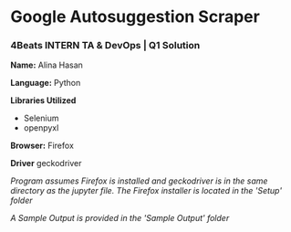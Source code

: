 ﻿# Google Autosuggestion Scraper
### 4Beats INTERN TA & DevOps | Q1 Solution
**Name:** Alina Hasan

**Language:** Python

**Libraries Utilized**
* Selenium
* openpyxl

**Browser:** Firefox

**Driver** geckodriver

*Program assumes Firefox is installed and geckodriver is in the same directory as the jupyter file.* 
*The Firefox installer is located in the 'Setup' folder*

*A Sample Output is provided in the 'Sample Output' folder*

